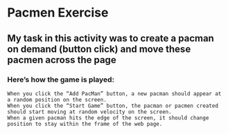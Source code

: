 #  Pacmen Exercise

## My task in this activity was to create a pacman on demand (button click) and move these pacmen across the page

###  Here’s how the game is played:

    When you click the “Add PacMan” button, a new pacman should appear at a random position on the screen.
    When you click the “Start Game” button, the pacman or pacmen created should start moving at random velocity on the screen.
    When a given pacman hits the edge of the screen, it should change position to stay within the frame of the web page.

